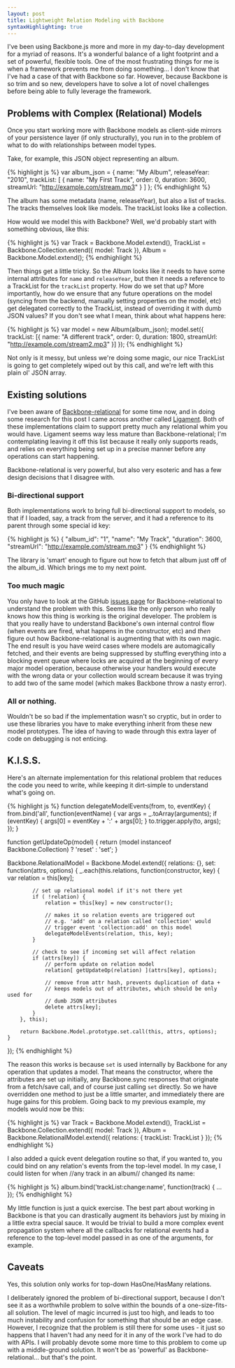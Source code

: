 ```yaml
---
layout: post
title: Lightweight Relation Modeling with Backbone
syntaxHighlighting: true
---
```


I've been using Backbone.js more and more in my day-to-day development for a myriad of reasons. It's a wonderful balance of a light footprint and a set of powerful, flexible tools. One of the most frustrating things for me is when a framework prevents me from doing something... I don't know that I've had a case of that with Backbone so far. However, because Backbone is so trim and so new, developers have to solve a lot of novel challenges before being able to fully leverage the framework.

## Problems with Complex (Relational) Models

Once you start working more with Backbone models as client-side mirrors of your persistence layer (if only structurally), you run in to the problem of what to do with relationships between model types.

Take, for example, this JSON object representing an album.

{% highlight js %}
var album_json = {
  name: "My Album",
  releaseYear: "2010",
  trackList: [
    {
      name: "My First Track",
      order: 0,
      duration: 3600,
      streamUrl: "http://example.com/stream.mp3"
    }
  ]
};
{% endhighlight %}

The album has some metadata (name, releaseYear), but also a list of tracks. The tracks themselves look like models. The trackList looks like a collection.

How would we model this with Backbone? Well, we'd probably start with something obvious, like this:

{% highlight js %}
var Track = Backbone.Model.extend(),
  TrackList = Backbone.Collection.extend({
    model: Track
  }),
  Album = Backbone.Model.extend();
{% endhighlight %}

Then things get a little tricky. So the Album looks like it needs to have some internal attributes for `name` and `releaseYear`, but then it needs a reference to a TrackList for the `trackList` property. How do we set that up? More importantly, how do we ensure that any future operations on the model (syncing from the backend, manually setting properties on the model, etc) get delegated correctly to the TrackList, instead of overriding it with dumb JSON values? If you don't see what I mean, think about what happens here:

{% highlight js %}
var model = new Album(album_json);
model.set({
  trackList: [{
    name: "A different track",
    order: 0,
    duration: 1800,
    streamUrl: "http://example.com/stream2.mp3"
  }]
});
{% endhighlight %}

Not only is it messy, but unless we're doing some magic, our nice TrackList is going to get completely wiped out by this call, and we're left with this plain ol' JSON array.

## Existing solutions

I've been aware of [Backbone-relational][1] for some time now, and in doing some research for this post I came across another called [Ligament][2]. Both of these implementations claim to support pretty much any relational whim you would have. Ligament seems way less mature than Backbone-relational; I'm contemplating leaving it off this list because it really only supports reads, and relies on everything being set up in a precise manner before any operations can start happening.

Backbone-relational is very powerful, but also very esoteric and has a few design decisions that I disagree with.

### Bi-directional support

Both implementations work to bring full bi-directional support to models, so that if I loaded, say, a track from the server, and it had a reference to its parent through some special id key:

{% highlight js %}
{
  "album_id": "1",
  "name": "My Track",
  "duration": 3600,
  "streamUrl": "http://example.com/stream.mp3"
}
{% endhighlight %}

The library is 'smart' enough to figure out how to fetch that album just off of the album_id. Which brings me to my next point.

### Too much magic

You only have to look at the GitHub [issues page][3] for Backbone-relational to understand the problem with this. Seems like the only person who really knows how this thing is working is the original developer. The problem is that you really have to understand Backbone's own internal control flow (when events are fired, what happens in the constructor, etc) and _then_ figure out how Backbone-relational is augmenting that with its own magic. The end result is you have weird cases where models are automagically fetched, and their events are being suppressed by stuffing everything into a blocking event queue where locks are acquired at the beginning of every major model operation, because otherwise your handlers would execute with the wrong data or your collection would scream because it was trying to add two of the same model (which makes Backbone throw a nasty error).

### All or nothing.

Wouldn't be so bad if the implementation wasn't so cryptic, but in order to use these libraries you have to make everything inherit from these new model prototypes. The idea of having to wade through this extra layer of code on debugging is not enticing.

## K.I.S.S.

Here's an alternate implementation for this relational problem that reduces the code you need to write, while keeping it dirt-simple to understand what's going on.

{% highlight js %}
function delegateModelEvents(from, to, eventKey) {
	from.bind('all', function(eventName) {
		var args = _.toArray(arguments);
		if (eventKey) {
			args[0] = eventKey + ':' + args[0];
		}
		to.trigger.apply(to, args);
	});
}

function getUpdateOp(model) {
	return (model instanceof Backbone.Collection) ? 'reset' : 'set';
}

Backbone.RelationalModel = Backbone.Model.extend({
	relations: {},
	set: function(attrs, options) {
		_.each(this.relations, function(constructor, key) {
			var relation = this[key];

			// set up relational model if it's not there yet
			if ( !relation) {
				relation = this[key] = new constructor();

				// makes it so relation events are triggered out
				// e.g. 'add' on a relation called 'collection' would
				// trigger event 'collection:add' on this model
				delegateModelEvents(relation, this, key);
			}

			// check to see if incoming set will affect relation
			if (attrs[key]) {
				// perform update on relation model
				relation[ getUpdateOp(relation) ](attrs[key], options);

				// remove from attr hash, prevents duplication of data + 
				// keeps models out of attributes, which should be only used for
				// dumb JSON attributes
				delete attrs[key];
			}
		}, this);

		return Backbone.Model.prototype.set.call(this, attrs, options);
	}
});
{% endhighlight %}

The reason this works is because `set` is used internally by Backbone for any operation that updates a model. That means the constructor, where the attributes are set up initially, any Backbone.sync responses that originate from a fetch/save call, and of course just calling `set` directly. So we have overridden one method to just be a little smarter, and immediately there are huge gains for this problem. Going back to my previous example, my models would now be this:

{% highlight js %}
var Track = Backbone.Model.extend(),
	TrackList = Backbone.Collection.extend({
		model: Track
	}),
	Album = Backbone.RelationalModel.extend({
		relations: {
			trackList: TrackList
		}
	});
{% endhighlight %}

I also added a quick event delegation routine so that, if you wanted to, you could bind on any relation's events from the top-level model. In my case, I could listen for when //any track in an album// changed its name:

{% highlight js %}
album.bind('trackList:change:name', function(track) { ... });
{% endhighlight %}

My little function is just a quick exercise. The best part about working in Backbone is that you can drastically augment its behaviors just by mixing in a little extra special sauce. It would be trivial to build a more complex event propagation system where all the callbacks for relational events had a reference to the top-level model passed in as one of the arguments, for example.

## Caveats
Yes, this solution only works for top-down HasOne/HasMany relations.

I deliberately ignored the problem of bi-directional support, because I don't see it as a worthwhile problem to solve within the bounds of a one-size-fits-all solution. The level of magic incurred is just too high, and leads to too much instability and confusion for something that should be an edge case. However, I recognize that the problem is still there for some uses - it just so happens that I haven't had any need for it in any of the work I've had to do with APIs. I will probably devote some more time to this problem to come up with a middle-ground solution. It won't be as 'powerful' as Backbone-relational... but that's the point.

[1]: https://github.com/PaulUithol/Backbone-relational "Backbone-relational"
[2]: https://github.com/dbrady/ligament.js "Ligament.js"
[3]: https://github.com/PaulUithol/Backbone-relational/issues?sort=created&direction=desc&state=open "Backbone-relational Github Issues"